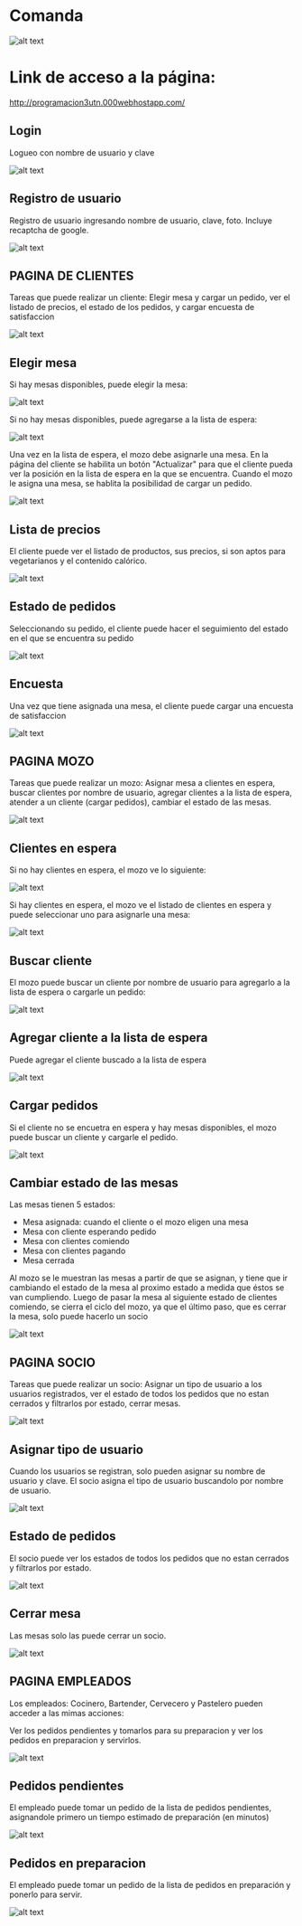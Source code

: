 # Comanda
 ![alt text](https://github.com/seba0413/TP_Lab4_2c_2019/blob/master/imagen1.jpg)
 
 # Link de acceso a la página: 
 
 http://programacion3utn.000webhostapp.com/

## Login

Logueo con nombre de usuario y clave

 ![alt text](https://github.com/seba0413/TP_Lab4_2c_2019/blob/master/imagenes/login.jpg)

## Registro de usuario

Registro de usuario ingresando nombre de usuario, clave, foto. Incluye recaptcha de google. 

![alt text](https://github.com/seba0413/TP_Lab4_2c_2019/blob/master/imagenes/registro.jpg)

## PAGINA DE CLIENTES

Tareas que puede realizar un cliente: Elegir mesa y cargar un pedido, ver el listado de precios, el estado de los pedidos, y cargar encuesta de satisfaccion

![alt text](https://github.com/seba0413/TP_Lab4_2c_2019/blob/master/imagenes/cliente.jpg)

## Elegir mesa

Si hay mesas disponibles, puede elegir la mesa: 

![alt text](https://github.com/seba0413/TP_Lab4_2c_2019/blob/master/imagenes/elegirMesa.jpg)

Si no hay mesas disponibles, puede agregarse a la lista de espera: 

![alt text](https://github.com/seba0413/TP_Lab4_2c_2019/blob/master/imagenes/clientesEspera.jpg)

Una vez en la lista de espera, el mozo debe asignarle una mesa. En la página del cliente se habilita un botón "Actualizar" para que el cliente pueda ver la posición en la lista de espera en la que se encuentra. Cuando el mozo le asigna una mesa, se hablita la posibilidad de cargar un pedido. 


![alt text](https://github.com/seba0413/TP_Lab4_2c_2019/blob/master/imagenes/clienteActualizar.jpg)

## Lista de precios

El cliente puede ver el listado de productos, sus precios, si son aptos para vegetarianos y el contenido calórico.

![alt text](https://github.com/seba0413/TP_Lab4_2c_2019/blob/master/imagenes/precios.jpg)

## Estado de pedidos

Seleccionando su pedido, el cliente puede hacer el seguimiento del estado en el que se encuentra su pedido

![alt text](https://github.com/seba0413/TP_Lab4_2c_2019/blob/master/imagenes/estadoPedido.jpg)

## Encuesta

Una vez que tiene asignada una mesa, el cliente puede cargar una encuesta de satisfaccion

![alt text](https://github.com/seba0413/TP_Lab4_2c_2019/blob/master/imagenes/encuesta.jpg)

## PAGINA MOZO
Tareas que puede realizar un mozo: Asignar mesa a clientes en espera, buscar clientes por nombre de usuario, agregar clientes a la lista de espera, atender a un cliente (cargar pedidos), cambiar el estado de las mesas.

![alt text](https://github.com/seba0413/TP_Lab4_2c_2019/blob/master/imagenes/mozo.jpg)

## Clientes en espera
  
Si no hay clientes en espera, el mozo ve lo siguiente: 

![alt text](https://github.com/seba0413/TP_Lab4_2c_2019/blob/master/imagenes/mozoSinClientesEspera.jpg)

Si hay clientes en espera, el mozo ve el listado de clientes en espera y puede seleccionar uno para asignarle una mesa:

![alt text](https://github.com/seba0413/TP_Lab4_2c_2019/blob/master/imagenes/mozoConClientesEspera.jpg)

## Buscar cliente

El mozo puede buscar un cliente por nombre de usuario para agregarlo a la lista de espera o cargarle un pedido:

![alt text](https://github.com/seba0413/TP_Lab4_2c_2019/blob/master/imagenes/mozoBuscarCliente.jpg)

## Agregar cliente a la lista de espera

Puede agregar el cliente buscado a la lista de espera

![alt text](https://github.com/seba0413/TP_Lab4_2c_2019/blob/master/imagenes/mozoAgregarCliente.jpg)

## Cargar pedidos

Si el cliente no se encuetra en espera y hay mesas disponibles, el mozo puede buscar un cliente y cargarle el pedido.

![alt text](https://github.com/seba0413/TP_Lab4_2c_2019/blob/master/imagenes/mozoCargarPedidos.jpg)

## Cambiar estado de las mesas

Las mesas tienen 5 estados: 
- Mesa asignada: cuando el cliente o el mozo eligen una mesa
- Mesa con cliente esperando pedido
- Mesa con clientes comiendo
- Mesa con clientes pagando
- Mesa cerrada

Al mozo se le muestran las mesas a partir de que se asignan, y tiene que ir cambiando el estado de la mesa al proximo estado a medida que éstos se van cumpliendo. Luego de pasar la mesa al siguiente estado de clientes comiendo, se cierra el ciclo del mozo, ya que el último paso, que es cerrar la mesa, solo puede hacerlo un socio 

![alt text](https://github.com/seba0413/TP_Lab4_2c_2019/blob/master/imagenes/mozoCambiarMesas.jpg)

## PAGINA SOCIO

Tareas que puede realizar un socio: Asignar un tipo de usuario a los usuarios registrados, ver el estado de todos los pedidos que no estan cerrados y filtrarlos por estado, cerrar mesas.

![alt text](https://github.com/seba0413/TP_Lab4_2c_2019/blob/master/imagenes/socio.jpg)


## Asignar tipo de usuario
Cuando los usuarios se registran, solo pueden asignar su nombre de usuario y clave. El socio asigna el tipo de usuario buscandolo por nombre de usuario.   

![alt text](https://github.com/seba0413/TP_Lab4_2c_2019/blob/master/imagenes/socioAsignar.jpg)


## Estado de pedidos

El socio puede ver los estados de todos los pedidos que no estan cerrados y filtrarlos por estado. 


![alt text](https://github.com/seba0413/TP_Lab4_2c_2019/blob/master/imagenes/socioEstadoPedidos.jpg)


## Cerrar mesa

Las mesas solo las puede cerrar un socio.

![alt text](https://github.com/seba0413/TP_Lab4_2c_2019/blob/master/imagenes/socioCerrarMesa.jpg)


## PAGINA EMPLEADOS

Los empleados: Cocinero, Bartender, Cervecero y Pastelero pueden acceder a las mimas acciones:

Ver los pedidos pendientes y tomarlos para su preparacion y ver los pedidos en preparacion y servirlos. 


![alt text](https://github.com/seba0413/TP_Lab4_2c_2019/blob/master/imagenes/empleado.jpg)


## Pedidos pendientes

El empleado puede tomar un pedido de la lista de pedidos pendientes, asignandole primero un tiempo estimado de preparación (en minutos)

![alt text](https://github.com/seba0413/TP_Lab4_2c_2019/blob/master/imagenes/empleadoPendientes.jpg)


## Pedidos en preparacion

El empleado puede tomar un pedido de la lista de pedidos en preparación y ponerlo para servir.

![alt text](https://github.com/seba0413/TP_Lab4_2c_2019/blob/master/imagenes/empleadoPreparacion.jpg)







